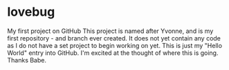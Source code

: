 # lovebug
My first project on GitHub 
This project is named after Yvonne, and is my first repository - and branch ever created.  It does not yet contain any code as I do not have a set project to begin working on yet.  This is just my "Hello World" entry into GitHub.  I'm excited at the thought of where this is going.  
Thanks Babe.
